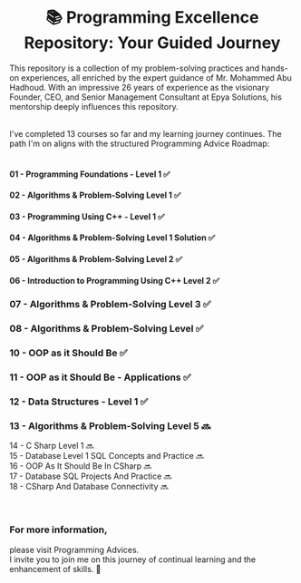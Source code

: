 <h1 align="center">📚 Programming Excellence Repository: Your Guided Journey</h1>

This repository is a collection of my problem-solving practices and hands-on experiences, all enriched by the expert guidance of Mr. Mohammed Abu Hadhoud. With an impressive 26 years of experience as the visionary Founder, CEO, and Senior Management Consultant at Epya Solutions, his mentorship deeply influences this repository.
<br/>
<br/>

 I've completed 13 courses so far and my learning journey continues. The path I'm on aligns with the structured Programming Advice Roadmap:
<br/>
<br/>
#### 01 - Programming Foundations - Level 1 ✅ <br/> 
#### 02 - Algorithms & Problem-Solving Level 1 ✅ <br/>
#### 03 - Programming Using C++ - Level 1 ✅ <br/>
#### 04 - Algorithms & Problem-Solving Level 1 Solution ✅ <br/>
#### 05 - Algorithms & Problem-Solving Level 2 ✅ <br/>
#### 06 - Introduction to Programming Using C++ Level 2 ✅ <br/>
### 07 - Algorithms & Problem-Solving Level 3 ✅ <br/>
### 08 - Algorithms & Problem-Solving Level ✅ <br/>
### 10 - OOP as it Should Be ✅ <br/>
### 11 - OOP as it Should Be - Applications ✅ <br/>
### 12 - Data Structures - Level 1 ✅ <br/>
### 13 - Algorithms & Problem-Solving Level 5 🔜 <br/>
14 - C Sharp Level 1 🔜<br/>
15 - Database Level 1 SQL Concepts and Practice 🔜<br/>
16 - OOP As It Should Be In CSharp 🔜 <br/>
17 - Database SQL Projects And Practice 🔜 <br/>
18 - CSharp And Database Connectivity 🔜 <br/>
<br/>
<br/>
### For more information, <br/>
please visit Programming Advices.<br/>I invite you to join me on this journey of continual learning and the enhancement of skills. 🚀

